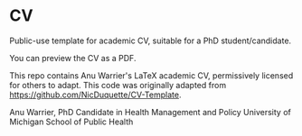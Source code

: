 # CV
Public-use template for academic CV, suitable for a PhD student/candidate. 

You can preview the CV as a PDF.

This repo contains Anu Warrier's LaTeX academic CV, permissively licensed for others to adapt. This code was originally adapted from https://github.com/NicDuquette/CV-Template. 

Anu Warrier, PhD Candidate in Health Management and Policy
University of Michigan School of Public Health
